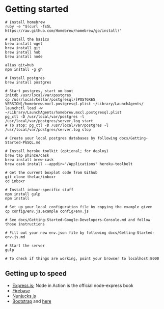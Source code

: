 # Getting started

```
# Install homebrew
ruby -e "$(curl -fsSL https://raw.github.com/Homebrew/homebrew/go/install)"

# Install the basics
brew install wget
brew install git
brew install hub
brew install node

alias git=hub
npm install -g gh

# Install postgres
brew install postgres

# Start postgres, start on boot
initdb /usr/local/var/postgres
cp /usr/local/Cellar/postgresql/[POSTGRES VERSION]/homebrew.mxcl.postgresql.plist ~/Library/LaunchAgents/
launchctl load -w ~/Library/LaunchAgents/homebrew.mxcl.postgresql.plist
pg_ctl -D /usr/local/var/postgres -l /usr/local/var/postgres/server.log start
# To stop: pg_ctl -D /usr/local/var/postgres -l /usr/local/var/postgres/server.log stop

# Create your local postgres databases by following docs/Getting-Started-PGSQL.md

# Install heroku toolkit (optional; for deploy)
brew tap phinze/cask
brew install brew-cask
brew cask install --appdir="/Applications" heroku-toolbelt

# Get the current boxplot code from Github
git clone thelac/inboxr
cd inboxr

# Install inboxr-specific stuff
npm install gulp
npm install

# Set up your local configuration file by copying the example given
cp config/env.js.example config/env.js

# See docs/Getting-Started-Google-Developers-Console.md and follow those instructions

# Fill out your new env.json file by following docs/Getting-Started-env-js.md

# Start the server
gulp

# To check if things are working, point your browser to localhost:8000

```

## Getting up to speed
- [Express.js](http://expressjs.com/guide.html); Node in Action is the official node-express book
- [Firebase](https://www.firebase.com/docs/)
- [Nunjucks.js](http://mozilla.github.io/nunjucks/templating)
- [Bootstrap](http://www.sitepoint.com/twitter-bootstrap-tutorial-handling-complex-designs/) and [here](http://getbootstrap.com/css/)

